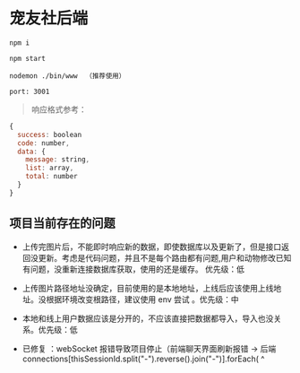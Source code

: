 # 宠友社后端

```
npm i

npm start

nodemon ./bin/www  （推荐使用）

port: 3001
```

> 响应格式参考：

```js
{
  success: boolean
  code: number,
  data: {
    message: string,
    list: array,
    total: number
  }
}
```

## 项目当前存在的问题

- 上传完图片后，不能即时响应新的数据，即使数据库以及更新了，但是接口返回没更新。考虑是代码问题，并且不是每个路由都有问题,用户和动物修改已知有问题，没重新连接数据库获取，使用的还是缓存。 优先级：低

- 上传图片路径地址没确定，目前使用的是本地地址，上线后应该使用上线地址。没根据环境改变根路径，建议使用 env 尝试 。优先级：中

- 本地和线上用户数据应该是分开的，不应该直接把数据都导入，导入也没关系。优先级：低

- 已修复 ：webSocket 报错导致项目停止（前端聊天界面刷新报错 -> 后端 connections[thisSessionId.split("-").reverse().join("-")].forEach(
  ^
